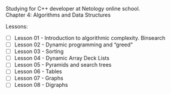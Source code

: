 Studying for C++ developer at Netology online school.\
Chapter 4: Algorithms and Data Structures

Lessons:
- [ ] Lesson 01 - Introduction to algorithmic complexity. Binsearch
- [ ] Lesson 02 - Dynamic programming and “greed”
- [ ] Lesson 03 - Sorting
- [ ] Lesson 04 - Dynamic Array Deck Lists
- [ ] Lesson 05 - Pyramids and search trees
- [ ] Lesson 06 - Tables
- [ ] Lesson 07 - Graphs
- [ ] Lesson 08 - Digraphs
